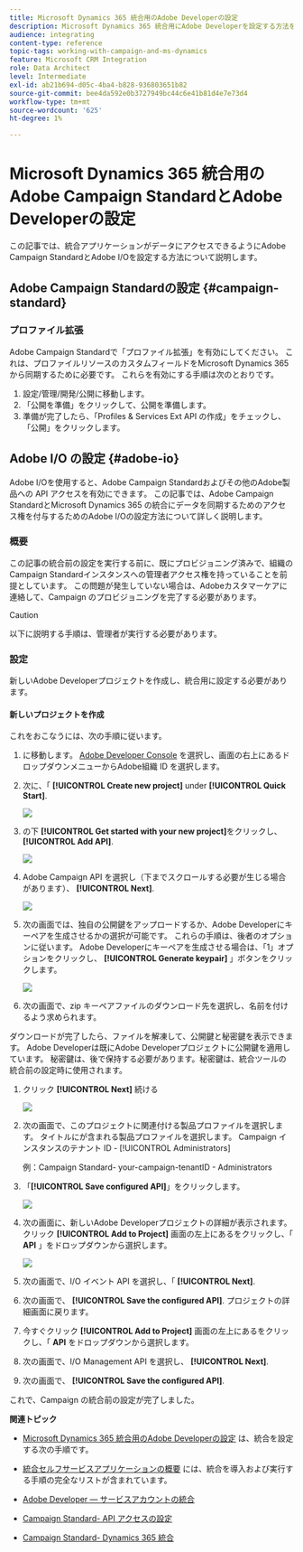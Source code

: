 ```yaml
---
title: Microsoft Dynamics 365 統合用のAdobe Developerの設定
description: Microsoft Dynamics 365 統合用にAdobe Developerを設定する方法を説明します
audience: integrating
content-type: reference
topic-tags: working-with-campaign-and-ms-dynamics
feature: Microsoft CRM Integration
role: Data Architect
level: Intermediate
exl-id: ab21b694-d05c-4ba4-b828-936803651b82
source-git-commit: bee4da592e0b3727949bc44c6e41b81d4e7e73d4
workflow-type: tm+mt
source-wordcount: '625'
ht-degree: 1%

---
```


# Microsoft Dynamics 365 統合用のAdobe Campaign StandardとAdobe Developerの設定

この記事では、統合アプリケーションがデータにアクセスできるようにAdobe Campaign StandardとAdobe I/Oを設定する方法について説明します。

## Adobe Campaign Standardの設定 {#campaign-standard}

### プロファイル拡張

Adobe Campaign Standardで「プロファイル拡張」を有効にしてください。   これは、プロファイルリソースのカスタムフィールドをMicrosoft Dynamics 365 から同期するために必要です。   これらを有効にする手順は次のとおりです。

1. 設定/管理/開発/公開に移動します。
1. 「公開を準備」をクリックして、公開を準備します。
1. 準備が完了したら、「Profiles &amp; Services Ext API の作成」をチェックし、「公開」をクリックします。

## Adobe I/O の設定 {#adobe-io}

Adobe I/Oを使用すると、Adobe Campaign Standardおよびその他のAdobe製品への API アクセスを有効にできます。   この記事では、Adobe Campaign StandardとMicrosoft Dynamics 365 の統合にデータを同期するためのアクセス権を付与するためのAdobe I/Oの設定方法について詳しく説明します。

### 概要

この記事の統合前の設定を実行する前に、既にプロビジョニング済みで、組織のCampaign Standardインスタンスへの管理者アクセス権を持っていることを前提としています。  この問題が発生していない場合は、Adobeカスタマーケアに連絡して、Campaign のプロビジョニングを完了する必要があります。

>[!CAUTION]
>
>以下に説明する手順は、管理者が実行する必要があります。

### 設定

新しいAdobe Developerプロジェクトを作成し、統合用に設定する必要があります。

#### 新しいプロジェクトを作成

これをおこなうには、次の手順に従います。

1. に移動します。 [Adobe Developer Console](https://console.adobe.io/home#) を選択し、画面の右上にあるドロップダウンメニューからAdobe組織 ID を選択します。

1. 次に、「 **[!UICONTROL Create new project]** under **[!UICONTROL Quick Start]**.

   ![](assets/adobeIO1.png)

1. の下 **[!UICONTROL Get started with your new project]**&#x200B;をクリックし、 **[!UICONTROL Add API]**.

   ![](assets/adobeIO2.png)

1. Adobe Campaign API を選択し（下までスクロールする必要が生じる場合があります）、 **[!UICONTROL Next]**.

   ![](assets/adobeIO3.png)

1. 次の画面では、独自の公開鍵をアップロードするか、Adobe Developerにキーペアを生成させるかの選択が可能です。 これらの手順は、後者のオプションに従います。 Adobe Developerにキーペアを生成させる場合は、「1」オプションをクリックし、 **[!UICONTROL Generate keypair]** 」ボタンをクリックします。

   ![](assets/adobeIO4.png)

1. 次の画面で、zip キーペアファイルのダウンロード先を選択し、名前を付けるよう求められます。

ダウンロードが完了したら、ファイルを解凍して、公開鍵と秘密鍵を表示できます。 Adobe Developerは既にAdobe Developerプロジェクトに公開鍵を適用しています。 秘密鍵は、後で保持する必要があります。秘密鍵は、統合ツールの統合前の設定時に使用されます。

1. クリック **[!UICONTROL Next]** 続ける

   ![](assets/adobeIO5.png)

1. 次の画面で、このプロジェクトに関連付ける製品プロファイルを選択します。 タイトルにが含まれる製品プロファイルを選択します。 Campaign インスタンスのテナント ID - [!UICONTROL Administrators]

   例：Campaign Standard- your-campaign-tenantID - Administrators

1. 「**[!UICONTROL Save configured API]**」をクリックします。

   ![](assets/adobeIO6.png)

1. 次の画面に、新しいAdobe Developerプロジェクトの詳細が表示されます。 クリック **[!UICONTROL Add to Project]** 画面の左上にあるをクリックし、「 **API** 」をドロップダウンから選択します。

   ![](assets/adobeIO7.png)

1. 次の画面で、I/O イベント API を選択し、「 **[!UICONTROL Next]**.

1. 次の画面で、 **[!UICONTROL Save the configured API]**.  プロジェクトの詳細画面に戻ります。

1. 今すぐクリック **[!UICONTROL Add to Project]** 画面の左上にあるをクリックし、「 **API** をドロップダウンから選択します。

1. 次の画面で、I/O Management API を選択し、 **[!UICONTROL Next]**.

1. 次の画面で、 **[!UICONTROL Save the configured API]**.

これで、Campaign の統合前の設定が完了しました。

**関連トピック**

* [Microsoft Dynamics 365 統合用のAdobe Developerの設定](../../integrating/using/d365-acs-configure-adobe-io.md) は、統合を設定する次の手順です。
* [統合セルフサービスアプリケーションの概要](../../integrating/using/d365-acs-self-service-app-quick-start-guide.md) には、統合を導入および実行する手順の完全なリストが含まれています。


* [Adobe Developer — サービスアカウントの統合](https://developer.adobe.com/developer-console/docs/guides/#!AdobeDocs/adobeio-auth/master/AuthenticationOverview/ServiceAccountIntegration.md)
* [Campaign Standard- API アクセスの設定](../../api/using/setting-up-api-access.md)
* [Campaign Standard- Dynamics 365 統合](../../integrating/using/d365-acs-configure-d365.md)
